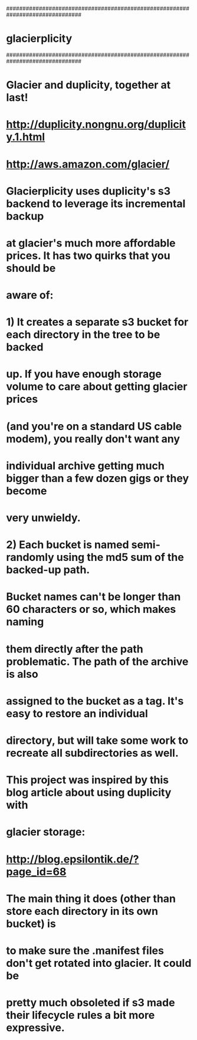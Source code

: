 ###############################################################################
# glacierplicity
###############################################################################
# Glacier and duplicity, together at last!
# http://duplicity.nongnu.org/duplicity.1.html
# http://aws.amazon.com/glacier/
#
# Glacierplicity uses duplicity's s3 backend to leverage its incremental backup 
# at glacier's much more affordable prices. It has two quirks that you should be
# aware of:
# 1) It creates a separate s3 bucket for each directory in the tree to be backed 
#    up. If you have enough storage volume to care about getting glacier prices 
#    (and you're on a standard US cable modem), you really don't want any 
#    individual archive getting much bigger than a few dozen gigs or they become 
#    very unwieldy.
# 2) Each bucket is named semi-randomly using the md5 sum of the backed-up path.
#    Bucket names can't be longer than 60 characters or so, which makes naming 
#    them directly after the path problematic. The path of the archive is also 
#    assigned to the bucket as a tag. It's easy to restore an individual 
#    directory, but will take some work to recreate all subdirectories as well.
#   
# This project was inspired by this blog article about using duplicity with 
# glacier storage:
#
# http://blog.epsilontik.de/?page_id=68
#
# The main thing it does (other than store each directory in its own bucket) is
# to make sure the .manifest files don't get rotated into glacier. It could be
# pretty much obsoleted if s3 made their lifecycle rules a bit more expressive.
